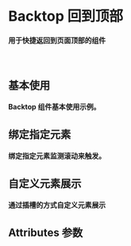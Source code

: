 <script setup>
import demo1 from './demo1.vue'
import demo2 from './demo2.vue'
import demo3 from './demo3.vue'
import Attributes from './Attributes.vue'
import preview from '@/components/preview.vue'
</script>

# Backtop 回到顶部

#### 用于快捷返回到页面顶部的组件

<br/>

## 基本使用

#### Backtop 组件基本使用示例。

<div class="componetnsBox">
  <demo1/>
</div>
<preview compName="backtop" demoName="demo1"/>

## 绑定指定元素

#### 绑定指定元素监测滚动来触发。

<div class="componetnsBox">
  <demo2/>
</div>
<preview compName="backtop" demoName="demo2"/>

## 自定义元素展示

#### 通过插槽的方式自定义元素展示

<div class="componetnsBox">
  <demo3/>
</div>
<preview compName="backtop" demoName="demo3"/>

## Attributes 参数

<Attributes/>
<br/>
